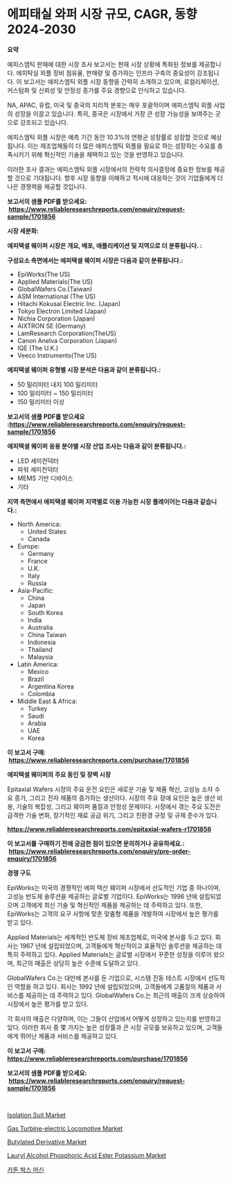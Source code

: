 <p><h1>에피태실 와퍼 시장 규모, CAGR, 동향 2024-2030</h1></p><p><strong>요약</strong></p>
<p><p>에피스엠틱 판매에 대한 시장 조사 보고서는 현재 시장 상황에 특화된 정보를 제공합니다. 에피탁실 외플 장비 점유율, 판매량 및 증가하는 인프라 구축의 중요성이 강조됩니다. 이 보고서는 에피스엠틱 외플 시장 동향을 간략히 소개하고 있으며, 로컬리제이션, 커스텀화 및 신뢰성 및 안정성 증가를 주요 경향으로 인식하고 있습니다.</p><p>NA, APAC, 유럽, 미국 및 중국의 지리적 분포는 매우 포괄적이며 에피스엠틱 외플 사업의 성장을 이끌고 있습니다. 특히, 중국은 시장에서 가장 큰 성장 가능성을 보여주는 곳으로 강조되고 있습니다.</p><p>에피스엠틱 외플 시장은 예측 기간 동안 10.3%의 연평균 성장률로 성장할 것으로 예상됩니다. 이는 제조업체들이 더 많은 에피스엠틱 외플을 필요로 하는 성장하는 수요를 충족시키기 위해 혁신적인 기술을 채택하고 있는 것을 반영하고 있습니다.</p><p>이러한 조사 결과는 에피스엠틱 외플 시장에서의 전략적 의사결정에 중요한 정보를 제공할 것으로 기대됩니다. 향후 시장 동향을 이해하고 적시에 대응하는 것이 기업들에게 더 나은 경쟁력을 제공할 것입니다.</p></p>
<p><strong>보고서의 샘플 PDF를 받으세요: &nbsp;<a href="https://www.reliableresearchreports.com/enquiry/request-sample/1701856">https://www.reliableresearchreports.com/enquiry/request-sample/1701856</a></strong></p>
<p><strong>시장 세분화:</strong></p>
<p><strong> 에피택셜 웨이퍼 시장은 개요, 배포, 애플리케이션 및 지역으로 더 분류됩니다. :</strong></p>
<p><strong>구성요소 측면에서는 에피택셜 웨이퍼 시장은 다음과 같이 분류됩니다.:</strong></p>
<p><ul><li>EpiWorks(The US)</li><li>Applied Materials(The US)</li><li>GlobalWafers Co.(Taiwan)</li><li>ASM International (The US)</li><li>Hitachi Kokusai Electric Inc. (Japan)</li><li>Tokyo Electron Limited (Japan)</li><li>Nichia Corporation (Japan)</li><li>AIXTRON SE (Germany)</li><li>LamResearch Corporation(TheUS)</li><li>Canon Anelva Corporation (Japan)</li><li>IQE (The U.K.)</li><li>Veeco Instruments(The US)</li></ul></p>
<p><strong> 에피택셜 웨이퍼 유형별 시장 분석은 다음과 같이 분류됩니다.:</strong></p>
<p><ul><li>50 밀리미터 내지 100 밀리미터</li><li>100 밀리미터 ~ 150 밀리미터</li><li>150 밀리미터 이상</li></ul></p>
<p><strong>보고서의 샘플 PDF를 받으세요 :<a href="https://www.reliableresearchreports.com/enquiry/request-sample/1701856">https://www.reliableresearchreports.com/enquiry/request-sample/1701856</a></strong></p>
<p><strong> 에피택셜 웨이퍼 응용 분야별 시장 산업 조사는 다음과 같이 분류됩니다.:</strong></p>
<p><ul><li>LED 세미컨덕터</li><li>파워 세미컨덕터</li><li>MEMS 기반 디바이스</li><li>기타</li></ul></p>
<p><strong>지역 측면에서 에피택셜 웨이퍼 지역별로 이용 가능한 시장 플레이어는 다음과 같습니다.:</strong></p>
<p><ul>
    <li>
        North America:
        <ul>
            <li>United States</li>
            <li>Canada</li>
        </ul>
    </li>
    <li>
        Europe:
        <ul>
            <li>Germany</li>
            <li>France</li>
            <li>U.K.</li>
            <li>Italy</li>
            <li>Russia</li>
        </ul>
    </li>
    <li>
        Asia-Pacific:
        <ul>
            <li>China</li>
            <li>Japan</li>
            <li>South Korea</li>
            <li>India</li>
            <li>Australia</li>
            <li>China Taiwan</li>
            <li>Indonesia</li>
            <li>Thailand</li>
            <li>Malaysia</li>
        </ul>
    </li>
    <li>
        Latin America:
        <ul>
            <li>Mexico</li>
            <li>Brazil</li>
            <li>Argentina Korea</li>
            <li>Colombia</li>
        </ul>
    </li>
    <li>
        Middle East & Africa:
        <ul>
            <li>Turkey</li>
            <li>Saudi</li>
            <li>Arabia</li>
            <li>UAE</li>
            <li>Korea</li>
        </ul>
    </li>
    </ul></p>
<p><strong>이 보고서 구매: &nbsp;<a href="https://www.reliableresearchreports.com/purchase/1701856">https://www.reliableresearchreports.com/purchase/1701856</a></strong></p>
<p><strong>에피택셜 웨이퍼의 주요 동인 및 장벽 시장</strong></p>
<p><p>Epitaxial Wafers 시장의 주요 운전 요인은 새로운 기술 및 제품 혁신, 고성능 소자 수요 증가, 그리고 전자 제품의 증가하는 생산이다. 시장의 주요 장애 요인은 높은 생산 비용, 기술의 복잡성, 그리고 웨이퍼 품질과 안정성 문제이다. 시장에서 겪는 주요 도전은 급격한 기술 변화, 장기적인 재료 공급 위기, 그리고 친환경 규정 및 규제 준수가 있다.</p></p>
<p><strong><a href="https://www.reliableresearchreports.com/epitaxial-wafers-r1701856">https://www.reliableresearchreports.com/epitaxial-wafers-r1701856</a></strong></p>
<p><strong>이 보고서를 구매하기 전에 궁금한 점이 있으면 문의하거나 공유하세요.: &nbsp;<a href="https://www.reliableresearchreports.com/enquiry/pre-order-enquiry/1701856">https://www.reliableresearchreports.com/enquiry/pre-order-enquiry/1701856</a></strong></p>
<p><strong>경쟁 구도</strong></p>
<p><p>EpiWorks는 미국의 경쟁적인 에피 택산 웨이퍼 시장에서 선도적인 기업 중 하나이며, 고성능 반도체 솔루션을 제공하는 글로벌 기업이다. EpiWorks는 1996 년에 설립되었으며 고객에게 최신 기술 및 혁신적인 제품을 제공하는 데 주력하고 있다. 또한, EpiWorks는 고객의 요구 사항에 맞춘 맞춤형 제품을 개발하여 시장에서 높은 평가를 받고 있다. </p><p>Applied Materials는 세계적인 반도체 장비 제조업체로, 미국에 본사를 두고 있다. 회사는 1967 년에 설립되었으며, 고객들에게 혁신적이고 효율적인 솔루션을 제공하는 데 특히 주력하고 있다. Applied Materials는 글로벌 시장에서 꾸준한 성장을 이루어 왔으며, 최근의 매출은 상당히 높은 수준에 도달하고 있다.</p><p>GlobalWafers Co.는 대만에 본사를 둔 기업으로, 시스템 진동 테스트 시장에서 선도적인 역할을 하고 있다. 회사는 1992 년에 설립되었으며, 고객들에게 고품질의 제품과 서비스를 제공하는 데 주력하고 있다. GlobalWafers Co.는 최근의 매출이 크게 상승하여 시장에서 높은 평가를 받고 있다. </p><p>각 회사의 매출은 다양하며, 이는 그들이 산업에서 어떻게 성장하고 있는지를 반영하고 있다. 이러한 회사 중 몇 가지는 높은 성장률과 큰 시장 규모를 보유하고 있으며, 고객들에게 뛰어난 제품과 서비스를 제공하고 있다.</p></p>
<p><strong>이 보고서 구매: &nbsp; <a href="https://www.reliableresearchreports.com/purchase/1701856">https://www.reliableresearchreports.com/purchase/1701856</a></strong></p>
<p><strong>보고서의 샘플 PDF를 받으세요: &nbsp;<a href="https://www.reliableresearchreports.com/enquiry/request-sample/1701856">https://www.reliableresearchreports.com/enquiry/request-sample/1701856</a></strong><strong></strong></p>
<p>&nbsp;</p>
<p><p><a href="https://github.com/vimar16th/Market-Research-Report-List-4/blob/main/isolation-suit-market.md">Isolation Suit Market</a></p><p><a href="https://view.publitas.com/reportprime-1/decoding-gas-turbine-electric-locomotive-market-metrics-market-share-trends-and-growth-patterns/">Gas Turbine-electric Locomotive Market</a></p><p><a href="https://issuu.com/reportprime-2/docs/butylated-derivative-market-size-2030.pptx">Butylated Derivative Market</a></p><p><a href="https://unruly-ladybug-44b.notion.site/Lauryl-Alcohol-Phosphoric-Acid-Ester-Potassium-Market-Size-and-Market-Trends-Complete-Industry-Over-214b70bcd3f244aea96b19584449a50f">Lauryl Alcohol Phosphoric Acid Ester Potassium Market</a></p><p><a href="https://github.com/rcabello548/Market-Research-Report-List-1/blob/main/623156548798.md">카톤 박스 머신</a></p></p>